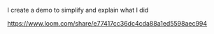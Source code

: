 
I create a demo to simplify and explain what I did 

https://www.loom.com/share/e77417cc36dc4cda88a1ed5598aec994
